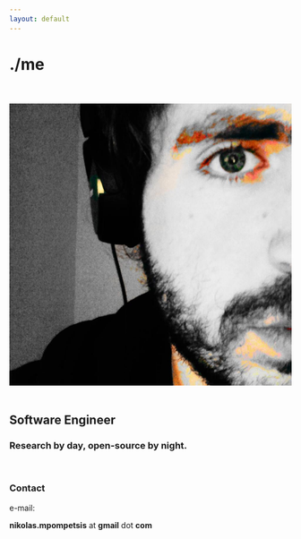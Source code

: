 ```yaml
---
layout: default
---
```


<div class="main-content">
    <h1 class="awesomeh1">./me</h1>
    <br><br>
    <div class="col-4">
        <img class="home-img" src="./assest/images/nb1.png" alt="nb" />
    </div>
    <div class="col-6">
    <br>
    <h2><b>Software Engineer</b></h2>
    <h3>Research by <b>day</b>, open-source by <b>night.</b></h3>
    <br>
    <h3><b>Contact</b></h3>
    e-mail:<p oncopy="copyFunction()" oncut="copyFunction()" id="email_paragraph"><b>nikolas.mpompetsis</b> at <b>gmail</b> dot <b>com</b></p>
    </div>
    <br>
    <br><br><br><br><br><br>
    <br><br><br><br><br><br>
</div>
